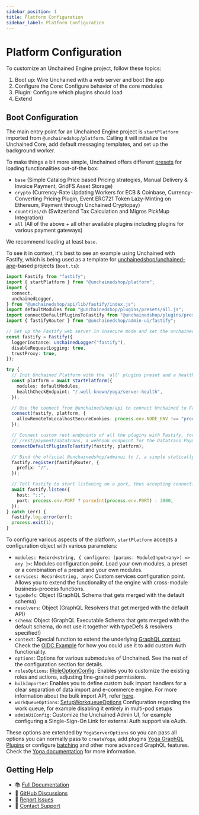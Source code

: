 ```yaml
---
sidebar_position: 1
title: Platform Configuration
sidebar_label: Platform Configuration
---
```



# Platform Configuration

To customize an Unchained Engine project, follow these topics:
1. Boot up: Wire Unchained with a web server and boot the app
2. Configure the Core: Configure behavior of the core modules
3. Plugin: Configure which plugins should load
4. Extend

## Boot Configuration

The main entry point for an Unchained Engine project is `startPlatform` imported from `@unchainedshop/platform`. Calling it will initialize the Unchained Core, add default messaging templates, and set up the background worker.

To make things a bit more simple, Unchained offers different [presets](./plugins/presets.md) for loading functionalities out-of-the box:
- `base` (Simple Catalog Price based Pricing strategies, Manual Delivery & Invoice Payment, GridFS Asset Storage)
- `crypto` (Currency-Rate Updating Workers for ECB & Coinbase, Currency-Converting Pricing Plugin, Event ERC721 Token Lazy-Minting on Ethereum, Payment through Unchained Cryptopay)
- `countries/ch` (Switzerland Tax Calculation and Migros PickMup Integration)
- `all` (All of the above + all other available plugins including plugins for various payment gateways)

We recommend loading at least `base`.

To see it in context, it's best to see an example using Unchained with Fastify, which is being used as a template for [unchainedshop/unchained-app](https://github.com/unchainedshop/unchained-app)-based projects (`boot.ts`):

```ts
import Fastify from "fastify";
import { startPlatform } from "@unchainedshop/platform";
import {
  connect,
  unchainedLogger,
} from "@unchainedshop/api/lib/fastify/index.js";
import defaultModules from "@unchainedshop/plugins/presets/all.js";
import connectDefaultPluginsToFastify from "@unchainedshop/plugins/presets/all-fastify.js";
import { fastifyRouter } from "@unchainedshop/admin-ui/fastify";

// Set up the Fastify web server in insecure mode and set the unchained default logger as request logger
const fastify = Fastify({
  loggerInstance: unchainedLogger("fastify"),
  disableRequestLogging: true,
  trustProxy: true,
});

try {
  // Init Unchained Platform with the 'all' plugins preset and a healthCheckEndpoint we can use for health checks in containerized environments
  const platform = await startPlatform({
    modules: defaultModules,
    healthCheckEndpoint: "/.well-known/yoga/server-health",
  });

  // Use the connect from @unchainedshop/api to connect Unchained to Fastify, setting up the basic endpoints like /graphql
  connect(fastify, platform, {
    allowRemoteToLocalhostSecureCookies: process.env.NODE_ENV !== "production",
  });

  // Connect custom rest endpoints of all the plugins with Fastify, for example
  // /rest/payment/datatrans, a webhook endpoint for the Datatrans Payment Provider
  connectDefaultPluginsToFastify(fastify, platform);

  // Bind the official @unchainedshop/adminui to /, a simple statically built SPA that uses the GraphQL endpoint of Unchained Engine
  fastify.register(fastifyRouter, {
    prefix: "/",
  });

  // Tell Fastify to start listening on a port, thus accepting connections
  await fastify.listen({
    host: "::",
    port: process.env.PORT ? parseInt(process.env.PORT) : 3000,
  });
} catch (err) {
  fastify.log.error(err);
  process.exit(1);
}
```

To configure various aspects of the platform, `startPlatform` accepts a configuration object with various parameters:
  - `modules: Record<string, { configure: (params: ModuleInput<any>) => any }>`: Modules configuration point. Load your own modules, a preset or a combination of a preset and your own modules.
  - `services: Record<string, any>`: Custom services configuration point. Allows you to extend the functionality of the engine with cross-module business-process functions.
  - `typeDefs`:  Object (GraphQL Schema that gets merged with the default schema)
  - `resolvers`: Object (GraphQL Resolvers that get merged with the default API)
  - `schema`:  Object (GraphQL Executable Schema that gets merged with the default schema, do not use it together with typeDefs & resolvers specified!)
  - `context`: Special function to extend the underlying [GraphQL context](https://the-guild.dev/graphql/yoga-server/docs/features/context). Check the [OIDC Example](https://github.com/unchainedshop/unchained/blob/master/examples/oidc/boot.ts) for how you could use it to add custom Auth functionality.
  - `options`: Options for various submodules of Unchained. See the rest of the configuration section for details.
  - `rolesOptions`: [IRoleOptionConfig](https://docs.unchained.shop/types/interfaces/roles.IRoleOptionConfig.html): Enables you to customize the existing roles and actions, adjusting fine-grained permissions.
  - `bulkImporter`: Enables you to define custom bulk import handlers for a clear separation of data import and e-commerce engine. For more information about the bulk import API, refer [here](../tutorials/bulk-import).
  - `workQueueOptions`: [SetupWorkqueueOptions](https://docs.unchained.shop/types/interfaces/platform.SetupWorkqueueOptions.html) Configuration regarding the work queue, for example disabling it entirely in multi-pod setups
  - `adminUiConfig`: Customize the Unchained Admin UI, for example configuring a Single-Sign-On Link for external Auth support via oAuth.


These options are extended by `YogaServerOptions` so you can pass all options you can normally pass to `createYoga`, add plugins [Yoga GraphQL Plugins](https://the-guild.dev/graphql/yoga-server/docs/features/envelop-plugins) or configure [batching](https://the-guild.dev/graphql/yoga-server/docs/features/request-batching) and other more advanced GraphQL features. Check the [Yoga documentation](https://the-guild.dev/graphql/yoga-server/docs) for more information.


## Getting Help

- 📚 [Full Documentation](/)
- 💬 [GitHub Discussions](https://github.com/unchainedshop/unchained/discussions)
- 🐛 [Report Issues](https://github.com/unchainedshop/unchained/issues)
- 📧 [Contact Support](mailto:support@unchained.shop)